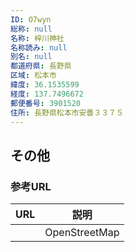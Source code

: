 ```yaml
---
ID: O7wyn
総称: null
名称: 梓川神社
名称読み: null
別名: null
都道府県: 長野県
区域: 松本市
緯度: 36.1535599
経度: 137.7496672
郵便番号: 3901520
住所: 長野県松本市安曇３３７５
---
```


## その他

### 参考URL

| URL | 説明          |
| --- | ------------- |
|     | OpenStreetMap |
